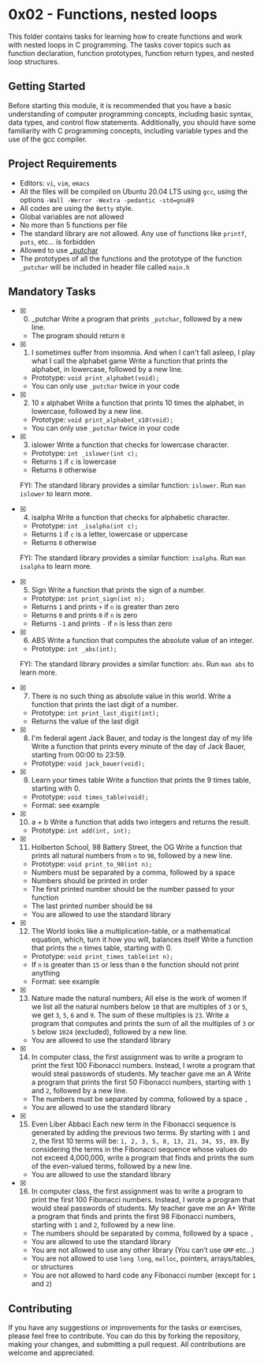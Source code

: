 # 0x02 - Functions, nested loops
This folder contains tasks for learning how to create functions and work with nested loops in C programming. The tasks cover topics such as function declaration, function prototypes, function return types, and nested loop structures.

## Getting Started
Before starting this module, it is recommended that you have a basic understanding of computer programming concepts, including basic syntax, data types, and control flow statements. Additionally, you should have some familiarity with C programming concepts, including variable types and the use of the gcc compiler.

## Project Requirements
-   Editors:  `vi`,  `vim`,  `emacs`
-   All the files will be compiled on Ubuntu 20.04 LTS using  `gcc`, using the options  `-Wall -Werror -Wextra -pedantic -std=gnu89`
-   All codes are using the  `Betty`  style.
-   Global variables are not allowed
-   No more than 5 functions per file
-   The standard library are not allowed. Any use of functions like  `printf`,  `puts`, etc… is forbidden
-   Allowed to use [_putchar](https://github.com/holbertonschool/_putchar.c/blob/master/_putchar.c "_putchar")
-   The prototypes of all the functions and the prototype of the function  `_putchar`  will be included in header file called  `main.h`

## Mandatory Tasks

- [x] 0. _putchar
    Write a program that prints  `_putchar`, followed by a new line.
    -   The program should return  `0`

- [x] 1. I sometimes suffer from insomnia. And when I can't fall asleep, I play what I call the alphabet game
    Write a function that prints the alphabet, in lowercase, followed by a new line.
    -   Prototype:  `void print_alphabet(void);`
    -   You can only use  `_putchar`  twice in your code

- [x] 2. 10 x alphabet
    Write a function that prints 10 times the alphabet, in lowercase, followed by a new line.
    -   Prototype:  `void print_alphabet_x10(void);`
    -   You can only use  `_putchar`  twice in your code

- [x] 3. islower
     Write a function that checks for lowercase character.
    -   Prototype:  `int _islower(int c);`
    -   Returns  `1`  if  `c`  is lowercase
    -   Returns  `0`  otherwise
    
    FYI: The standard library provides a similar function:  `islower`. Run  `man islower`  to learn more.

- [x] 4. isalpha
    Write a function that checks for alphabetic character.
    -   Prototype:  `int _isalpha(int c);`
    -   Returns  `1`  if  `c`  is a letter, lowercase or uppercase
    -   Returns  `0`  otherwise
    
    FYI: The standard library provides a similar function:  `isalpha`. Run  `man isalpha`  to learn more.

- [x] 5. Sign
    Write a function that prints the sign of a number.
    -   Prototype:  `int print_sign(int n);`
    -   Returns  `1`  and prints  `+`  if  `n`  is greater than zero
    -   Returns  `0`  and prints  `0`  if  `n`  is zero
    -   Returns  `-1`  and prints  `-`  if  `n`  is less than zero

- [x] 6. ABS
    Write a function that computes the absolute value of an integer.
    
    -   Prototype:  `int _abs(int);`
    
    FYI: The standard library provides a similar function:  `abs`. Run  `man abs`  to learn more.

- [x] 7. There is no such thing as absolute value in this world. Write a function that prints the last digit of a number.

    -   Prototype:  `int print_last_digit(int);`
    -   Returns the value of the last digit

- [x] 8. I'm federal agent Jack Bauer, and today is the longest day of my life
    Write a function that prints every minute of the day of Jack Bauer, starting from 00:00 to 23:59.
    
    -   Prototype:  `void jack_bauer(void);`

- [x] 9. Learn your times table
    Write a function that prints the 9 times table, starting with 0.
    
    -   Prototype:  `void times_table(void);`
    -   Format: see example

- [x] 10. a + b
    Write a function that adds two integers and returns the result.
    
    -   Prototype:  `int add(int, int);`

- [x] 11. Holberton School, 98 Battery Street, the OG
    Write a function that prints all natural numbers from  `n`  to  `98`, followed by a new line.
    
    -   Prototype:  `void print_to_98(int n);`
    -   Numbers must be separated by a comma, followed by a space
    -   Numbers should be printed in order
    -   The first printed number should be the number passed to your function
    -   The last printed number should be  `98`
    -   You are allowed to use the standard library

- [x] 12. The World looks like a multiplication-table, or a mathematical equation, which, turn it how you will, balances itself
    Write a function that prints the  `n`  times table, starting with 0.
    
    -   Prototype:  `void print_times_table(int n);`
    -   If  `n`  is greater than  `15`  or less than  `0`  the function should not print anything
    -   Format: see example

- [x]  13. Nature made the natural numbers; All else is the work of women
    If we list all the natural numbers below  `10`  that are multiples of  `3`  or  `5`, we get  `3`,  `5`,  `6`  and  `9`. The sum of these multiples is  `23`. Write a program that computes and prints the sum of all the multiples of  `3`  or  `5`  below  `1024`  (excluded), followed by a new line.
    
    -   You are allowed to use the standard library

- [x]   14. In computer class, the first assignment was to write a program to print the first 100 Fibonacci numbers. Instead, I wrote a program that would steal passwords of students. My teacher gave me an A
    Write a program that prints the first 50 Fibonacci numbers, starting with  `1`  and  `2`, followed by a new line.
    
    -   The numbers must be separated by comma, followed by a space  `,`
    -   You are allowed to use the standard library

- [x] 15. Even Liber Abbaci
    Each new term in the Fibonacci sequence is generated by adding the previous two terms. By starting with  `1`  and  `2`, the first 10 terms will be:  `1, 2, 3, 5, 8, 13, 21, 34, 55, 89`. By considering the terms in the Fibonacci sequence whose values do not exceed 4,000,000, write a program that finds and prints the sum of the even-valued terms, followed by a new line.
    
    -   You are allowed to use the standard library

- [x]  16. In computer class, the first assignment was to write a program to print the first 100 Fibonacci numbers. Instead, I wrote a program that would steal passwords of students. My teacher gave me an A+
    Write a program that finds and prints the first 98 Fibonacci numbers, starting with  `1`  and  `2`, followed by a new line.
    
    -   The numbers should be separated by comma, followed by a space  `,`
    -   You are allowed to use the standard library
    -   You are not allowed to use any other library (You can’t use  `GMP`  etc…)
    -   You are not allowed to use  `long long`,  `malloc`, pointers, arrays/tables, or structures
    -   You are not allowed to hard code any Fibonacci number (except for  `1`  and  `2`)


## Contributing
If you have any suggestions or improvements for the tasks or exercises, please feel free to contribute. You can do this by forking the repository, making your changes, and submitting a pull request. All contributions are welcome and appreciated.
